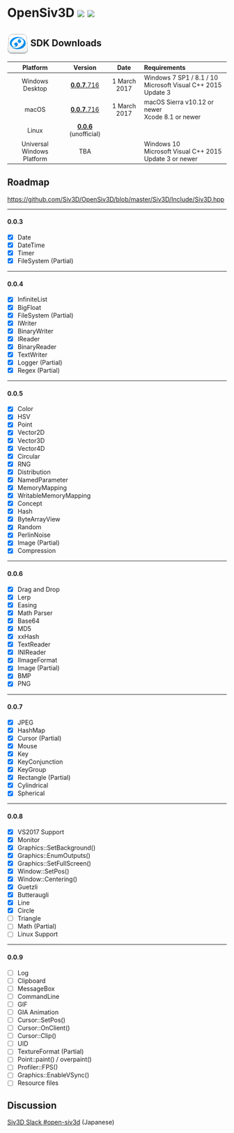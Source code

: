 <h1>OpenSiv3D <a href="http://doge.mit-license.org"><img src="http://img.shields.io/:license-mit-blue.svg"></a> <a href="https://siv3d-slackin.herokuapp.com/"><img src="https://siv3d-slackin.herokuapp.com/badge.svg"></a></h1>

<h2><a href="#-sdk-downloads"><img src="doc/siv3d_icon_48.png" align="absmiddle"></a> SDK Downloads</h2>

| Platform        | Version        | Date       | Requirements                  |
|:---------------:|:---------------:|:-------------:|:------------------------------|
| Windows Desktop | <a href="https://github.com/Siv3D/OpenSiv3D/wiki/OpenSiv3D-SDK-for-Windows-Desktop">**0.0.7**.716</a>     | 1 March 2017 | Windows 7 SP1 / 8.1 / 10<br>Microsoft Visual C++ 2015 Update 3 |
| macOS           | <a href="https://github.com/Siv3D/OpenSiv3D/wiki/OpenSiv3D-SDK-for-macOS">**0.0.7**.716</a>     | 1 March 2017 | macOS Sierra v10.12 or newer<br>Xcode 8.1 or newer |
| Linux           | <a href="https://github.com/wynd2608/OpenSiv3D">**0.0.6**</a> (unofficial)  |               | |
| Universal Windows Platform | TBA  |               | Windows 10<br>Microsoft Visual C++ 2015 Update 3 or newer |

## Roadmap ##
 https://github.com/Siv3D/OpenSiv3D/blob/master/Siv3D/Include/Siv3D.hpp
  
---------------------------

#### 0.0.3
- [x] Date
- [x] DateTime
- [x] Timer
- [x] FileSystem (Partial)

---------------------------

#### 0.0.4
- [x] InfiniteList
- [x] BigFloat
- [x] FileSystem (Partial)
- [x] IWriter
- [x] BinaryWriter
- [x] IReader
- [x] BinaryReader
- [x] TextWriter
- [x] Logger (Partial)
- [x] Regex (Partial)

---------------------------

#### 0.0.5
- [x] Color
- [x] HSV
- [x] Point
- [x] Vector2D
- [x] Vector3D
- [x] Vector4D
- [x] Circular
- [x] RNG
- [x] Distribution
- [x] NamedParameter
- [x] MemoryMapping
- [x] WritableMemoryMapping
- [x] Concept
- [x] Hash
- [x] ByteArrayView
- [x] Random
- [x] PerlinNoise
- [x] Image (Partial)
- [x] Compression

---------------------------

#### 0.0.6
- [x] Drag and Drop
- [x] Lerp
- [x] Easing
- [x] Math Parser
- [x] Base64
- [x] MD5
- [x] xxHash
- [x] TextReader
- [x] INIReader
- [x] IImageFormat
- [x] Image (Partial)
- [x] BMP
- [x] PNG

---------------------------

#### 0.0.7
- [x] JPEG
- [x] HashMap
- [x] Cursor (Partial)
- [x] Mouse
- [x] Key
- [x] KeyConjunction
- [x] KeyGroup
- [x] Rectangle (Partial)
- [x] Cylindrical
- [x] Spherical

---------------------------

#### 0.0.8
- [x] VS2017 Support
- [x] Monitor
- [x] Graphics::SetBackground()
- [x] Graphics::EnumOutputs()
- [x] Graphics::SetFullScreen()
- [x] Window::SetPos()
- [x] Window::Centering()
- [x] Guetzli
- [x] Butteraugli
- [x] Line
- [x] Circle
- [ ] Triangle
- [ ] Math (Partial)
- [ ] Linux Support

---------------------------

#### 0.0.9
- [ ] Log
- [ ] Clipboard
- [ ] MessageBox
- [ ] CommandLine
- [ ] GIF
- [ ] GIA Animation
- [ ] Cursor::SetPos()
- [ ] Cursor::OnClient()
- [ ] Cursor::Clip()
- [ ] UID
- [ ] TextureFormat (Partial)
- [ ] Point::paint() / overpaint()
- [ ] Profiler::FPS()
- [ ] Graphics::EnableVSync()
- [ ] Resource files

## Discussion ##
 [Siv3D Slack #open-siv3d](https://siv3d.slack.com/messages/open-siv3d/details/)  (Japanese)
